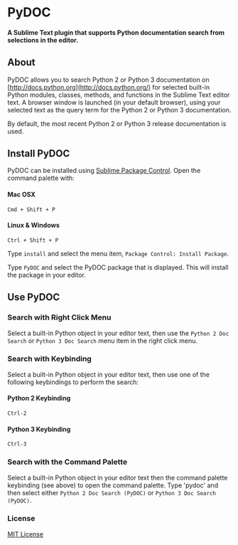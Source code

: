 PyDOC
=====

#### A Sublime Text plugin that supports Python documentation search from selections in the editor.

## About

PyDOC allows you to search Python 2 or Python 3 documentation on [http://docs.python.org](http://docs.python.org/) for selected built-in Python modules, classes, methods, and functions in the Sublime Text editor text.  A browser window is launched (in your default browser), using your selected text as the query term for the Python 2 or Python 3 documentation.

By default, the most recent Python 2 or Python 3 release documentation is used.

## Install PyDOC

PyDOC can be installed using [Sublime Package Control](https://sublime.wbond.net/).  Open the command palette with:

#### Mac OSX
```
Cmd + Shift + P
```

#### Linux & Windows
```
Ctrl + Shift + P
```

Type `install` and select the menu item, `Package Control: Install Package`.

Type `PyDOC` and select the PyDOC package that is displayed.  This will install the package in your editor.

## Use PyDOC

### Search with Right Click Menu

Select a built-in Python object in your editor text, then use the `Python 2 Doc Search` or `Python 3 Doc Search` menu item in the right click menu.

### Search with Keybinding

Select a built-in Python object in your editor text, then use one of the following keybindings to perform the search:

#### Python 2 Keybinding

```
Ctrl-2
```

#### Python 3 Keybinding

```
Ctrl-3
```

### Search with the Command Palette

Select a built-in Python object in your editor text then the command palette keybinding (see above) to open the command palette.  Type 'pydoc' and then select either `Python 2 Doc Search (PyDOC)` or `Python 3 Doc Search (PyDOC)`.

### License

[MIT License](https://github.com/chrissimpkins/PyDOC/blob/master/LICENSE)


